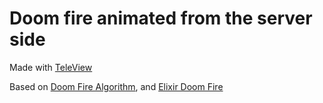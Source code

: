 # Doom fire animated from the server side

Made with [TeleView](https://github.com/mmzeeman/zotonic_mod_teleview)

Based on [Doom Fire Algorithm](https://github.com/filipedeschamps/doom-fire-algorithm), 
and [Elixir Doom Fire](https://github.com/allmonty/elixir-live-doom-fire)



